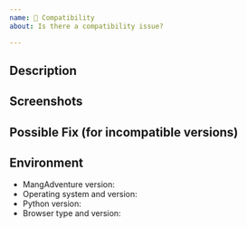 ```yaml
---
name: 🔧 Compatibility
about: Is there a compatibility issue?

---
```


<!-- Only submit a compatibility issue if the compatibility of -->
<!-- your Python or browser version is inaccuretely portrayed in -->
<!-- https://github.com/evangelos-ch/docs/compatibility.rst. -->

## Description
<!-- Provide a description of the issue. -->

## Screenshots
<!-- Provide some screenshots that serve as proof of (in)compatibility. -->

## Possible Fix (for incompatible versions)
<!-- Not obligatory, but if you think MangAdventure can be made -->
<!-- compatible with this Python/browser version, please suggest how. -->

## Environment
<!-- Include as many relevant details about your environment as possible. -->
* MangAdventure version:
* Operating system and version:
* Python version: <!-- For Python (in)compatibility reports. -->
* Browser type and version: <!-- For browser (in)compatibility reports. -->

